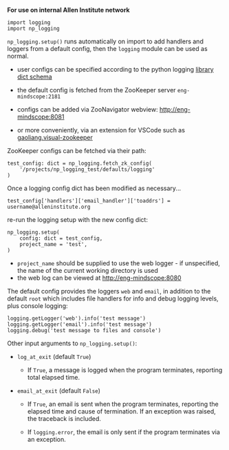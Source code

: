**For use on internal Allen Institute network**

```
import logging
import np_logging
```

`np_logging.setup()` runs automatically on import to add handlers and loggers from a default config,
then the `logging` module can be used as normal.

- user configs can be specified according to the python logging [library dict schema](https://docs.python.org/3/library/logging.config.html#logging-config-dictschema)

- the default config is fetched from the
ZooKeeper server `eng-mindscope:2181`
- configs can be added via ZooNavigator webview:
  [http://eng-mindscope:8081](http://eng-mindscope:8081)
- or more conveniently, via an extension for VSCode such as [gaoliang.visual-zookeeper](https://marketplace.visualstudio.com/items?itemName=gaoliang.visual-zookeeper)

ZooKeeper configs can be fetched via their path:
```
test_config: dict = np_logging.fetch_zk_config(
    '/projects/np_logging_test/defaults/logging'
)
```

Once a logging config dict has been modified as necessary...
```
test_config['handlers']['email_handler']['toaddrs'] = username@alleninstitute.org
```
re-run the logging setup with the new config dict:
```
np_logging.setup(
    config: dict = test_config,
    project_name = 'test',
)
```

- `project_name` should be supplied to use the web logger - if unspecified, the name of the
  current working directory is used
- the web log can be viewed at [http://eng-mindscope:8080](http://eng-mindscope:8080)

The default config provides the loggers `web` and `email`, in addition to the default
`root` which includes file handlers
for info and debug logging levels, plus console logging:
```
logging.getLogger('web').info('test message')
logging.getLogger('email').info('test message')
logging.debug('test message to files and console')
```


Other input arguments to `np_logging.setup()`:
- `log_at_exit` (default `True`)

    - If `True`, a message is logged when the program terminates, reporting total
      elapsed time.

- `email_at_exit` (default `False`)

    - If `True`, an email is sent when the program terminates, reporting the
      elapsed time and cause of termination. If an exception was raised, the
      traceback is included.
      
    - If `logging.error`, the email is only sent if the program terminates via an exception.

